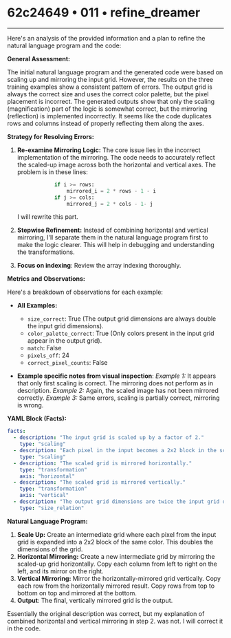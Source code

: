 # 62c24649 • 011 • refine_dreamer

---
Here's an analysis of the provided information and a plan to refine the natural language program and the code:

**General Assessment:**

The initial natural language program and the generated code were based on scaling up and mirroring the input grid. However, the results on the three training examples show a consistent pattern of errors. The output grid is always the correct size and uses the correct color palette, but the pixel placement is incorrect.  The generated outputs show that only the scaling (magnification) part of the logic is somewhat correct, but the mirroring (reflection) is implemented incorrectly. It seems like the code duplicates rows and columns instead of properly reflecting them along the axes.

**Strategy for Resolving Errors:**

1.  **Re-examine Mirroring Logic:** The core issue lies in the incorrect implementation of the mirroring. The code needs to accurately reflect the scaled-up image across both the horizontal and vertical axes. The problem is in these lines:
    ```python
                if i >= rows:
                    mirrored_i = 2 * rows - 1 - i
                if j >= cols:
                    mirrored_j = 2 * cols - 1- j
    ```
    I will rewrite this part.

2.  **Stepwise Refinement:** Instead of combining horizontal and vertical mirroring, I'll separate them in the natural language program first to make the logic clearer. This will help in debugging and understanding the transformations.

3.  **Focus on indexing**: Review the array indexing thoroughly.

**Metrics and Observations:**

Here's a breakdown of observations for each example:

*   **All Examples:**
    *   `size_correct`: True (The output grid dimensions are always double the input grid dimensions).
    *   `color_palette_correct`: True (Only colors present in the input grid appear in the output grid).
    *   `match`: False
    *   `pixels_off`: 24
    *   `correct_pixel_counts`: False

*   **Example specific notes from visual inspection**:
    *Example 1:* It appears that only first scaling is correct. The mirroring does not perform as in description.
    *Example 2:* Again, the scaled image has not been mirrored correctly.
    *Example 3:* Same errors, scaling is partially correct, mirroring is wrong.

**YAML Block (Facts):**

```yaml
facts:
  - description: "The input grid is scaled up by a factor of 2."
    type: "scaling"
  - description: "Each pixel in the input becomes a 2x2 block in the scaled grid."
    type: "scaling"
  - description: "The scaled grid is mirrored horizontally."
    type: "transformation"
    axis: "horizontal"
  - description: "The scaled grid is mirrored vertically."
    type: "transformation"
    axis: "vertical"
  - description: "The output grid dimensions are twice the input grid dimensions."
    type: "size_relation"
```

**Natural Language Program:**

1.  **Scale Up:** Create an intermediate grid where each pixel from the input grid is expanded into a 2x2 block of the same color. This doubles the dimensions of the grid.
2.  **Horizontal Mirroring:** Create a new intermediate grid by mirroring the scaled-up grid horizontally. Copy each column from left to right on the left, and its mirror on the right.
3.  **Vertical Mirroring:** Mirror the horizontally-mirrored grid vertically. Copy each row from the horizontally mirrored result. Copy rows from top to bottom on top and mirrored at the bottom.
4. **Output**: The final, vertically mirrored grid is the output.

Essentially the original description was correct, but my explanation of combined horizontal and vertical mirroring in step 2. was not. I will correct it in the code.

